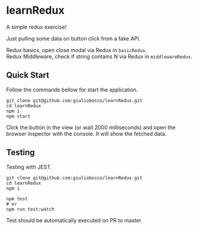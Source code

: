# learnRedux

A simple redux exercise!

Just pulling some data on button click from a fake API.

Redux basics, open close modal via Redux in `basicRedux`.  
Redux Middleware, check if string contains N via Redux in `middlewareRedux`.

## Quick Start

Follow the commands bellow for start the application.

```
git clone git@github.com:giuliobosco/learnRedux.git
cd learnRedux
npm i
npm start
```

Click the button in the view (or wait 2000 milliseconds) and open the browser inspector with the console. It will show the fetched data.

## Testing

Testing with JEST.

```
git clone git@github.com:giuliobosco/learnRedux.git
cd learnRedux
npm i

npm test
# or
npm run test:watch
```

Test should be automatically executed on PR to master.

